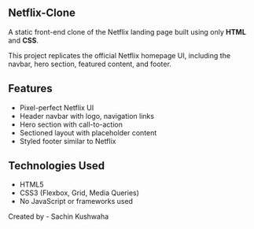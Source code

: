 ## Netflix-Clone 

A static front-end clone of the Netflix landing page built using only **HTML** and **CSS**.

This project replicates the official Netflix homepage UI, including the navbar, hero section, featured content, and footer.

##  Features

-  Pixel-perfect Netflix UI
-  Header navbar with logo, navigation links
-  Hero section with call-to-action
-  Sectioned layout with placeholder content
-  Styled footer similar to Netflix


  ##  Technologies Used

- HTML5
- CSS3 (Flexbox, Grid, Media Queries)
- No JavaScript or frameworks used

Created by - Sachin Kushwaha
